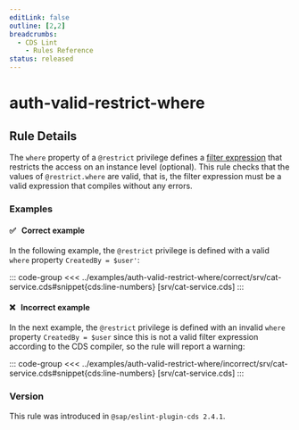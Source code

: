 ```yaml
---
editLink: false
outline: [2,2]
breadcrumbs:
  - CDS Lint
    - Rules Reference
status: released
---
```


<script setup>
  import PlaygroundBadge from '../../../.vitepress/theme/components/PlaygroundBadge.vue'
</script>

# auth-valid-restrict-where

## Rule Details

The `where` property of a `@restrict` privilege defines a [filter expression](https://cap.cloud.sap/docs/guides/odata/query#filter) that restricts the access on an instance level (optional). This rule checks that the values of `@restrict.where` are valid, that is, the filter expression must be a valid expression that compiles without any errors.

### Examples

#### ✅ &nbsp; Correct example

In the following example, the `@restrict` privilege is defined with a valid `where` property `CreatedBy = $user'`:

::: code-group
<<< ../examples/auth-valid-restrict-where/correct/srv/cat-service.cds#snippet{cds:line-numbers} [srv/cat-service.cds]
:::
<PlaygroundBadge
  name="auth-valid-restrict-where"
  kind="correct"
  :rules="{'@sap/cds/auth-valid-restrict-where': ['warn', 'show']}"
  :files="['db/schema.cds', 'srv/cat-service.cds']"
/>

#### ❌ &nbsp; Incorrect example

In the next example, the `@restrict` privilege is defined with an invalid `where` property `CreatedBy = $user` since this is not a valid filter expression according to the CDS compiler, so the rule will report a warning:

::: code-group
<<< ../examples/auth-valid-restrict-where/incorrect/srv/cat-service.cds#snippet{cds:line-numbers} [srv/cat-service.cds]
:::
<PlaygroundBadge
  name="auth-valid-restrict-where"
  kind="incorrect"
  :rules="{'@sap/cds/auth-valid-restrict-where': ['warn', 'show']}"
  :files="['db/schema.cds', 'srv/cat-service.cds']"
/>

### Version
This rule was introduced in `@sap/eslint-plugin-cds 2.4.1`.